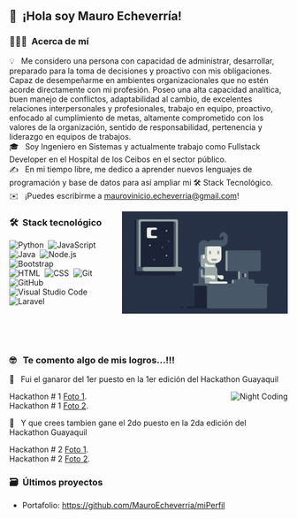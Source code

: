 ## 👋 &nbsp;¡Hola soy Mauro Echeverría!

### 👨🏻‍💻 &nbsp;Acerca de mí

💡 &nbsp; Me considero una persona con capacidad de administrar, desarrollar, preparado para la toma de decisiones y proactivo con mis obligaciones. Capaz de desempeñarme en ambientes organizacionales que no estén acorde directamente con mi profesión. Poseo una alta capacidad analítica, buen manejo de conflictos, adaptabilidad al cambio, de excelentes relaciones interpersonales y profesionales, trabajo en equipo, proactivo, enfocado al cumplimiento de metas, altamente comprometido con los valores de la organización, sentido de responsabilidad, pertenencia y liderazgo en equipos de trabajos.\
🎓 &nbsp; Soy Ingeniero en Sistemas y actualmente trabajo como Fullstack Developer en el Hospital de los Ceibos en el sector público.\
✍️ &nbsp; En mi tiempo libre, me dedico a aprender nuevos lenguajes de programación y base de datos para así ampliar mi 🛠 Stack Tecnológico.\
✉️ &nbsp; ¡Puedes escribirme a maurovinicio.echeverria@gmail.com!


<img alt="Night Coding" src="https://raw.githubusercontent.com/AVS1508/AVS1508/master/assets/Night-Coding.gif" align="right"/>

### 🛠 &nbsp;Stack tecnológico

![Python](https://img.shields.io/badge/-Python-05122A?style=flat&logo=python)&nbsp;
![JavaScript](https://img.shields.io/badge/-JavaScript-05122A?style=flat&logo=javascript)&nbsp;
![Java](https://img.shields.io/badge/-Java-05122A?style=flat&logo=Java&logoColor=FFA518)&nbsp;
![Node.js](https://img.shields.io/badge/-Node.js-05122A?style=flat&logo=node.js)&nbsp;
![Bootstrap](https://img.shields.io/badge/-Bootstrap-05122A?style=flat&logo=bootstrap&logoColor=563D7C)\
![HTML](https://img.shields.io/badge/-HTML-05122A?style=flat&logo=HTML5)&nbsp;
![CSS](https://img.shields.io/badge/-CSS-05122A?style=flat&logo=CSS3&logoColor=1572B6)&nbsp;
![Git](https://img.shields.io/badge/-Git-05122A?style=flat&logo=git)&nbsp;
![GitHub](https://img.shields.io/badge/-GitHub-05122A?style=flat&logo=github)&nbsp;
![Visual Studio Code](https://img.shields.io/badge/-Visual%20Studio%20Code-05122A?style=flat&logo=visual-studio-code&logoColor=007ACC)&nbsp;
![Laravel](https://img.shields.io/badge/-Laravel-05122A?style=flat&logo=laravel)

<br><br><br>

### 🤓 &nbsp; Te comento algo de mis logros...!!!

🥇 &nbsp; Fui el ganaror del 1er puesto en la 1er edición del Hackathon Guayaquil

<img alt="Night Coding" src="https://i.postimg.cc/pL9DLM1v/ht-3.jpg" align="right"/>

Hackathon # 1 [Foto 1](https://i.postimg.cc/pL9DLM1v/ht-3.jpg).<br>
Hackathon # 1 [Foto 2](https://i.postimg.cc/fR6Y3q69/ht-4.jpg).

🥈 &nbsp; Y que crees tambien gane el 2do puesto en la 2da edición del Hackathon Guayaquil

Hackathon # 2 [Foto 1](https://i.postimg.cc/Hsvwmkz3/ht-7.jpg).<br>
Hackathon # 2 [Foto 2](https://i.postimg.cc/hjR8YZsB/ht-6.jpg).

### 🗃 &nbsp;Últimos proyectos

- Portafolio: https://github.com/MauroEcheverria/miPerfil
